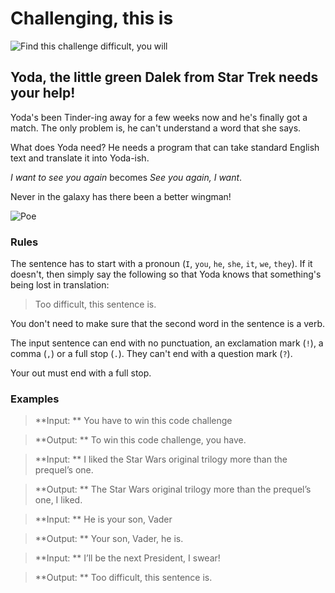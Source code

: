 # Challenging, this is

![Find this challenge difficult, you will][yoda1]

Yoda, the little green Dalek from Star Trek needs your help!
------

Yoda's been Tinder-ing away for a few weeks now and he's finally got a match. The only problem is, he can't understand a word that she says.

What does Yoda need? He needs a program that can take standard English text and translate it into Yoda-ish.

_I want to see you again_ becomes _See you again, I want_.

Never in the galaxy has there been a better wingman!

![Poe][poe1]

### Rules

The sentence has to start with a pronoun (`I`, `you`, `he`, `she`, `it`, `we`, `they`). If it doesn't, then simply say the following so that Yoda knows that something's being lost in translation:
> Too difficult, this sentence is.

You don't need to make sure that the second word in the sentence is a verb.

The input sentence can end with no punctuation, an exclamation mark (`!`), a comma (`,`) or a full stop (`.`). They can't end with a question mark (`?`).

Your out must end with a full stop.

### Examples

> **Input: ** You have to win this code challenge

> **Output: ** To win this code challenge, you have.

> **Input: ** I liked the Star Wars original trilogy more than the prequel’s one.

> **Output: ** The Star Wars original trilogy more than the prequel’s one, I liked.

> **Input: ** He is your son, Vader

> **Output: ** Your son, Vader, he is.

> **Input: ** I’ll be the next President, I swear!

> **Output: ** Too difficult, this sentence is.

[yoda1]: http://i.imgur.com/4jeBvb8.gif
[poe1]: http://i.imgur.com/sphSOsp.gif
